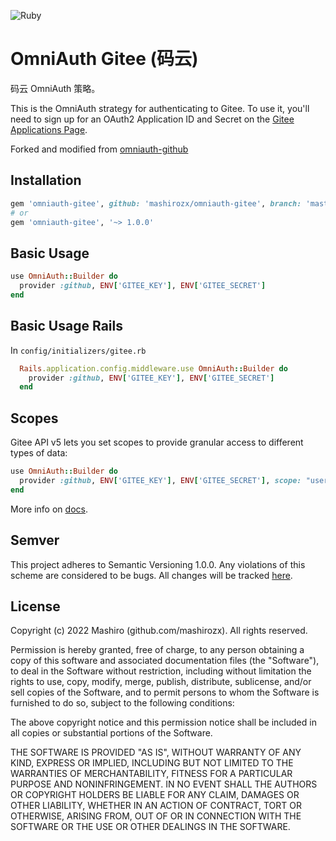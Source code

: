 ![Ruby](https://github.com/mashirozx/omniauth-gitee/workflows/Ruby/badge.svg?branch=master)

# OmniAuth Gitee (码云)

码云 OmniAuth 策略。

This is the OmniAuth strategy for authenticating to Gitee. To
use it, you'll need to sign up for an OAuth2 Application ID and Secret
on the [Gitee Applications Page](https://gitee.com/oauth/applications).

Forked and modified from [omniauth-github](https://github.com/omniauth/omniauth-github)

## Installation

```ruby
gem 'omniauth-gitee', github: 'mashirozx/omniauth-gitee', branch: 'master'
# or
gem 'omniauth-gitee', '~> 1.0.0'
```

## Basic Usage

```ruby
use OmniAuth::Builder do
  provider :github, ENV['GITEE_KEY'], ENV['GITEE_SECRET']
end
```


## Basic Usage Rails

In `config/initializers/gitee.rb`

```ruby
  Rails.application.config.middleware.use OmniAuth::Builder do
    provider :github, ENV['GITEE_KEY'], ENV['GITEE_SECRET']
  end
```

## Scopes

Gitee API v5 lets you set scopes to provide granular access to different types of data: 

```ruby
use OmniAuth::Builder do
  provider :github, ENV['GITEE_KEY'], ENV['GITEE_SECRET'], scope: "user_info emails"
end
```

More info on [docs](https://gitee.com/api/v5/oauth_doc#/).


## Semver
This project adheres to Semantic Versioning 1.0.0. Any violations of this scheme are considered to be bugs. 
All changes will be tracked [here](https://github.com/mashirozx/omniauth-gitee/releases).

## License

Copyright (c) 2022 Mashiro (github.com/mashirozx). All rights reserved.

Permission is hereby granted, free of charge, to any person obtaining a copy of this software and associated documentation files (the "Software"), to deal in the Software without restriction, including without limitation the rights to use, copy, modify, merge, publish, distribute, sublicense, and/or sell copies of the Software, and to permit persons to whom the Software is furnished to do so, subject to the following conditions:

The above copyright notice and this permission notice shall be included in all copies or substantial portions of the Software.

THE SOFTWARE IS PROVIDED "AS IS", WITHOUT WARRANTY OF ANY KIND, EXPRESS OR IMPLIED, INCLUDING BUT NOT LIMITED TO THE WARRANTIES OF MERCHANTABILITY, FITNESS FOR A PARTICULAR PURPOSE AND NONINFRINGEMENT. IN NO EVENT SHALL THE AUTHORS OR COPYRIGHT HOLDERS BE LIABLE FOR ANY CLAIM, DAMAGES OR OTHER LIABILITY, WHETHER IN AN ACTION OF CONTRACT, TORT OR OTHERWISE, ARISING FROM, OUT OF OR IN CONNECTION WITH THE SOFTWARE OR THE USE OR OTHER DEALINGS IN THE SOFTWARE.
